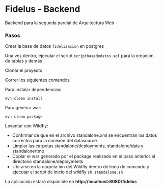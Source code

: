 # Fidelus - Backend

Backend para la segunda parcial de Arquitectura Web

### Pasos

Crear la base de datos ```fidelizacion``` en postgres

Una vez dentro, ejecutar el script ```scriptbasededatos.sql``` para la creacion de tablas y demás

Clonar el proyecto

Correr los siguientes comandos

Para instalar dependencias:

```mvn clean install```

Para generar war:

```mvn clean package```

Levantar con Wildfly:

- Confirmar de que en el archivo standalone.xml se encuentran los datos correctos para la conexón del datasource.
- Limpiar las carpetas standalone/deployments, standalone/data y standalone/tmp
- Copiar el war generado por el package realizado en el paso anterior al directorio standalone/deployments
- Ubirarse en la carpeta bin del Wildfly dentro de línea de comando y ejecutar el script de inicio del wildfly ```sh standalone.sh```

La aplicación estará disponible en **http://localhost:8080/fidelus**
